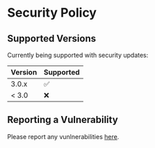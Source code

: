 # Security Policy

## Supported Versions

Currently being supported with security updates:

| Version | Supported          |
| ------- | ------------------ |
| 3.0.x   | :white_check_mark: |
| < 3.0   | :x:                |

## Reporting a Vulnerability

Please report any vunlnerabilities [here](https://github.com/moquette/base/issues/new).
